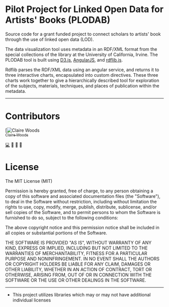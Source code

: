 # Pilot Project for Linked Open Data for Artists' Books (PLODAB)

Source code for a grant funded project to connect scholars to artists' book through the use of linked open data (LOD).

The data visualization tool uses metadata in an RDF/XML format from the special collections of the library at the University of California, Irvine. The PLODAB tool is built using [D3.js](https://d3js.org/), [AngularJS](https://angularjs.org/), and [rdflib.js](https://github.com/linkeddata/rdflib.js/).

Rdflib parses the RDF/XML data using an angular service, and returns it to three interactive charts, encapsulated into custom directives. These three charts work together to give a hierarchically described tool for exploration of the subjects, materials, techniques, and places of publication within the metadata.

---
Contributors
====
[![Claire Woods](https://avatars.githubusercontent.com/adynata?s=100)<br>[<sub>Claire Woods</sub>](https://github.com/adynata/)

[💻](https://github.com/UCI-Libraries/PLODAB/commits?author=adynata) 📖 🎨 👀

License
====
The MIT License (MIT)

Permission is hereby granted, free of charge, to any person obtaining a copy
of this software and associated documentation files (the "Software"), to deal
in the Software without restriction, including without limitation the rights
to use, copy, modify, merge, publish, distribute, sublicense, and/or sell
copies of the Software, and to permit persons to whom the Software is
furnished to do so, subject to the following conditions:

The above copyright notice and this permission notice shall be included in
all copies or substantial portions of the Software.

THE SOFTWARE IS PROVIDED "AS IS", WITHOUT WARRANTY OF ANY KIND, EXPRESS OR
IMPLIED, INCLUDING BUT NOT LIMITED TO THE WARRANTIES OF MERCHANTABILITY,
FITNESS FOR A PARTICULAR PURPOSE AND NONINFRINGEMENT. IN NO EVENT SHALL THE
AUTHORS OR COPYRIGHT HOLDERS BE LIABLE FOR ANY CLAIM, DAMAGES OR OTHER
LIABILITY, WHETHER IN AN ACTION OF CONTRACT, TORT OR OTHERWISE, ARISING FROM,
OUT OF OR IN CONNECTION WITH THE SOFTWARE OR THE USE OR OTHER DEALINGS IN
THE SOFTWARE.

---
* This project utilizes libraries which may or may not have additional individual licenses
